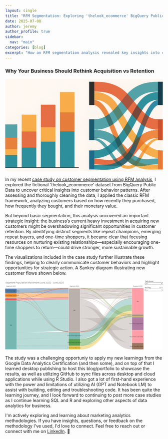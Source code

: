 ```yaml
---
layout: single
title: "RFM Segmentation: Exploring 'thelook_ecommerce' BigQuery Public Data Set"
date: 2025-07-08
author: jeremy
author_profile: true
sidebar:
  nav: "main"
categories: [blog]
excerpt: "How an RFM segmentation analysis revealed key insights into customer behavior, challenging apparent acquisition strategies and highlighting retention opportunities."
---
```

  
### Why Your Business Should Rethink Acquisition vs Retention
  
![GPT Segmentation Illustration](/assets/images/segment_illustration.png)

In my recent [case study on customer segmentation using RFM analysis](/case-studies/rfm-customer-segmentation/), I explored the fictional 'thelook_ecommerce' dataset from BigQuery Public Data to uncover critical insights into customer behavior patterns. After assessing and thoroughly cleaning the data, I applied the classic RFM framework, analyzing customers based on how recently they purchased, how frequently they bought, and their monetary value.

But beyond basic segmentation, this analysis uncovered an important strategic insight: the business’s current heavy investment in acquiring new customers might be overshadowing significant opportunities in customer retention. By identifying distinct segments like repeat champions, emerging repeat buyers, and one-time shoppers, it became clear that focusing resources on nurturing existing relationships—especially encouraging one-time shoppers to return—could drive stronger, more sustainable growth.

The visualizations included in the case study further illustrate these findings, helping to clearly communicate customer behaviors and highlight opportunities for strategic action. A Sankey diagram illustrating new customer flows shown below.

![New‐Customer Segment Movement June 2022 – June 2025](/assets/images/segment_newpopulation_flow_sankey.png)

The study was a challenging opportuniy to apply my new learnings from the Google Data Analytics Certification (and then some), and on top of that I learned desktop publishing to host this blog/portfolio to showcase the results, as well as utilizing GitHub to sync files across desktop and cloud applications while using R Studio. I also got a lot of first-hand experience with the power and limitations of utilizing AI (GPT and Notebook LM) to assist with building, editing and troubleshooting code. It has been quite the learning journey, and I look forward to continuing to post more case studies as I continue learning SQL and R and exploring other aspects of data analytics for business.

I'm actively exploring and learning about marketing analytics methodologies. If you have insights, questions, or feedback on the methodology I've used, I'd love to connect. Feel free to reach out or connect with me on [LinkedIn](https://www.linkedin.com/in/jeremylutat/). 👥
